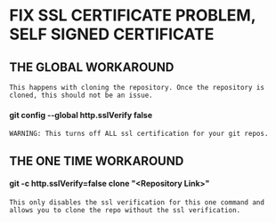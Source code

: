 # FIX SSL CERTIFICATE PROBLEM, SELF SIGNED CERTIFICATE

## **THE GLOBAL WORKAROUND**

    This happens with cloning the repository. Once the repository is cloned, this should not be an issue.

#### git config --global http.sslVerify false

    WARNING: This turns off ALL ssl certification for your git repos.

## **THE ONE TIME WORKAROUND**

#### git -c http.sslVerify=false clone "\<Repository Link\>"

    This only disables the ssl verification for this one command and allows you to clone the repo without the ssl verification.
